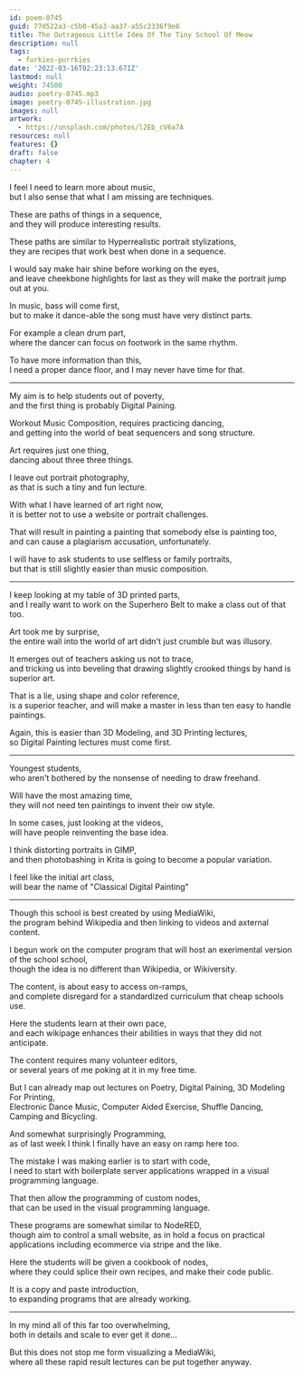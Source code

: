 ```yaml
---
id: poem-0745
guid: 77d522a3-c5b0-45a3-aa37-a55c2336f9e8
title: The Outrageous Little Idea Of The Tiny School Of Meow
description: null
tags:
  - furkies-purrkies
date: '2022-03-16T02:23:13.671Z'
lastmod: null
weight: 74500
audio: poetry-0745.mp3
image: poetry-0745-illustration.jpg
images: null
artwork:
  - https://unsplash.com/photos/l2Eb_cV6a7A
resources: null
features: {}
draft: false
chapter: 4
---
```


I feel I need to learn more about music,\
but I also sense that what I am missing are techniques.

These are paths of things in a sequence,\
and they will produce interesting results.

These paths are similar to Hyperrealistic portrait stylizations,\
they are recipes that work best when done in a sequence.

I would say make hair shine before working on the eyes,\
and leave cheekbone highlights for last as they will make the portrait jump out at you.

In music, bass will come first,\
but to make it dance-able the song must have very distinct parts.

For example a clean drum part,\
where the dancer can focus on footwork in the same rhythm.

To have more information than this,\
I need a proper dance floor, and I may never have time for that.

---

My aim is to help students out of poverty,\
and the first thing is probably Digital Paining.

Workout Music Composition, requires practicing dancing,\
and getting into the world of beat sequencers and song structure.

Art requires just one thing,\
dancing about three three things.

I leave out portrait photography,\
as that is such a tiny and fun lecture.

With what I have learned of art right now,\
it is better not to use a website or portrait challenges.

That will result in painting a painting that somebody else is painting too,\
and can cause a plagiarism accusation, unfortunately.

I will have to ask students to use selfless or family portraits,\
but that is still slightly easier than music composition.

---

I keep looking at my table of 3D printed parts,\
and I really want to work on the Superhero Belt to make a class out of that too.

Art took me by surprise,\
the entire wall into the world of art didn't just crumble but was illusory.

It emerges out of teachers asking us not to trace,\
and tricking us into beveling that drawing slightly crooked things by hand is superior art.

That is a lie, using shape and color reference,\
is a superior teacher, and will make a master in less than ten easy to handle paintings.

Again, this is easier than 3D Modeling, and 3D Printing lectures,\
so Digital Painting lectures must come first.

---

Youngest students,\
who aren't bothered by the nonsense of needing to draw freehand.

Will have the most amazing time,\
they will not need ten paintings to invent their ow style.

In some cases, just looking at the videos,\
will have people reinventing the base idea.

I think distorting portraits in GIMP,\
and then photobashing in Krita is going to become a popular variation.

I feel like the initial art class,\
will bear the name of "Classical Digital Painting"

---

Though this school is best created by using MediaWiki,\
the program behind Wikipedia and then linking to videos and axternal content.

I begun work on the computer program that will host an exerimental version of the school school,\
though the idea is no different than Wikipedia, or Wikiversity.

The content, is about easy to access on-ramps,\
and complete disregard for a standardized curriculum that cheap schools use.

Here the students learn at their own pace,\
and each wikipage enhances their abilities in ways that they did not anticipate.

The content requires many volunteer editors,\
or several years of me poking at it in my free time.

But I can already map out lectures on Poetry, Digital Paining, 3D Modeling For Printing,\
Electronic Dance Music, Computer Aided Exercise, Shuffle Dancing, Camping and Bicycling.

And somewhat surprisingly Programming,\
as of last week I think I finally have an easy on ramp here too.

The mistake I was making earlier is to start with code,\
I need to start with boilerplate server applications wrapped in a visual programming language.

That then allow the programming of custom nodes,\
that can be used in the visual programming language.

These programs are somewhat similar to NodeRED,\
though aim to control a small website, as in hold a focus on practical applications including ecommerce via stripe and the like.

Here the students will be given a cookbook of nodes,\
where they could splice their own recipes, and make their code public.

It is a copy and paste introduction,\
to expanding programs that are already working.

---

In my mind all of this far too overwhelming,\
both in details and scale to ever get it done...

But this does not stop me form visualizing a MediaWiki,\
where all these rapid result lectures can be put together anyway.
